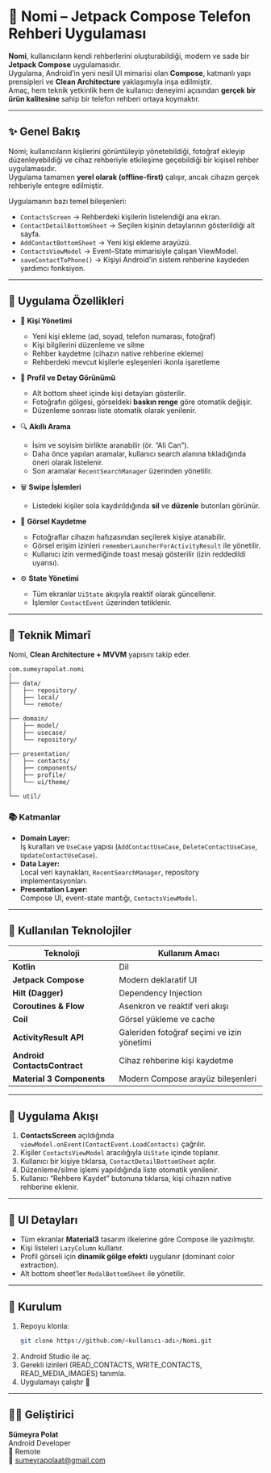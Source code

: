 # 📱 Nomi – Jetpack Compose Telefon Rehberi Uygulaması

**Nomi**, kullanıcıların kendi rehberlerini oluşturabildiği, modern ve sade bir **Jetpack Compose** uygulamasıdır.  
Uygulama, Android’in yeni nesil UI mimarisi olan **Compose**, katmanlı yapı prensipleri ve **Clean Architecture** yaklaşımıyla inşa edilmiştir.  
Amaç, hem teknik yetkinlik hem de kullanıcı deneyimi açısından **gerçek bir ürün kalitesine** sahip bir telefon rehberi ortaya koymaktır.

---

## ✨ Genel Bakış

Nomi; kullanıcıların kişilerini görüntüleyip yönetebildiği, fotoğraf ekleyip düzenleyebildiği ve cihaz rehberiyle etkileşime geçebildiği bir kişisel rehber uygulamasıdır.  
Uygulama tamamen **yerel olarak (offline-first)** çalışır, ancak cihazın gerçek rehberiyle entegre edilmiştir.

Uygulamanın bazı temel bileşenleri:
- `ContactsScreen` → Rehberdeki kişilerin listelendiği ana ekran.  
- `ContactDetailBottomSheet` → Seçilen kişinin detaylarının gösterildiği alt sayfa.  
- `AddContactBottomSheet` → Yeni kişi ekleme arayüzü.  
- `ContactsViewModel` → Event–State mimarisiyle çalışan ViewModel.  
- `saveContactToPhone()` → Kişiyi Android’in sistem rehberine kaydeden yardımcı fonksiyon.

---

## 🚀 Uygulama Özellikleri

- 👤 **Kişi Yönetimi**
  - Yeni kişi ekleme (ad, soyad, telefon numarası, fotoğraf)
  - Kişi bilgilerini düzenleme ve silme
  - Rehber kaydetme (cihazın native rehberine ekleme)
  - Rehberdeki mevcut kişilerle eşleşenleri ikonla işaretleme  

- 🧭 **Profil ve Detay Görünümü**
  - Alt bottom sheet içinde kişi detayları gösterilir.  
  - Fotoğrafın gölgesi, görseldeki **baskın renge** göre otomatik değişir.  
  - Düzenleme sonrası liste otomatik olarak yenilenir.

- 🔍 **Akıllı Arama**
  - İsim ve soyisim birlikte aranabilir (ör. “Ali Can”).  
  - Daha önce yapılan aramalar, kullanıcı search alanına tıkladığında öneri olarak listelenir.  
  - Son aramalar `RecentSearchManager` üzerinden yönetilir.

- 🗑️ **Swipe İşlemleri**
  - Listedeki kişiler sola kaydırıldığında **sil** ve **düzenle** butonları görünür.

- 📂 **Görsel Kaydetme**
  - Fotoğraflar cihazın hafızasından seçilerek kişiye atanabilir.  
  - Görsel erişim izinleri `rememberLauncherForActivityResult` ile yönetilir.  
  - Kullanıcı izin vermediğinde toast mesajı gösterilir (izin reddedildi uyarısı).

- ⚙️ **State Yönetimi**
  - Tüm ekranlar `UiState` akışıyla reaktif olarak güncellenir.  
  - İşlemler `ContactEvent` üzerinden tetiklenir.

---

## 🧱 Teknik Mimarî

Nomi, **Clean Architecture + MVVM** yapısını takip eder.

```
com.sumeyrapolat.nomi
│
├── data/
│   ├── repository/
│   ├── local/
│   └── remote/
│
├── domain/
│   ├── model/
│   ├── usecase/
│   └── repository/
│
├── presentation/
│   ├── contacts/
│   ├── components/
│   ├── profile/
│   └── ui/theme/
│
└── util/
```

### 📚 Katmanlar

- **Domain Layer:**  
  İş kuralları ve `UseCase` yapısı (`AddContactUseCase`, `DeleteContactUseCase`, `UpdateContactUseCase`).
- **Data Layer:**  
  Local veri kaynakları, `RecentSearchManager`, repository implementasyonları.
- **Presentation Layer:**  
  Compose UI, event-state mantığı, `ContactsViewModel`.

---

## 🧪 Kullanılan Teknolojiler

| Teknoloji | Kullanım Amacı |
|------------|----------------|
| **Kotlin** | Dil |
| **Jetpack Compose** | Modern deklaratif UI |
| **Hilt (Dagger)** | Dependency Injection |
| **Coroutines & Flow** | Asenkron ve reaktif veri akışı |
| **Coil** | Görsel yükleme ve cache |
| **ActivityResult API** | Galeriden fotoğraf seçimi ve izin yönetimi |
| **Android ContactsContract** | Cihaz rehberine kişi kaydetme |
| **Material 3 Components** | Modern Compose arayüz bileşenleri |

---

## 🔄 Uygulama Akışı

1. **ContactsScreen** açıldığında `viewModel.onEvent(ContactEvent.LoadContacts)` çağrılır.  
2. Kişiler `ContactsViewModel` aracılığıyla `UiState` içinde toplanır.  
3. Kullanıcı bir kişiye tıklarsa, `ContactDetailBottomSheet` açılır.  
4. Düzenleme/silme işlemi yapıldığında liste otomatik yenilenir.  
5. Kullanıcı “Rehbere Kaydet” butonuna tıklarsa, kişi cihazın native rehberine eklenir.

---

## 🎨 UI Detayları

- Tüm ekranlar **Material3** tasarım ilkelerine göre Compose ile yazılmıştır.  
- Kişi listeleri `LazyColumn` kullanır.  
- Profil görseli için **dinamik gölge efekti** uygulanır (dominant color extraction).  
- Alt bottom sheet’ler `ModalBottomSheet` ile yönetilir.  

---

## 🧾 Kurulum

1. Repoyu klonla:  
   ```bash
   git clone https://github.com/<kullanıcı-adı>/Nomi.git
   ```
2. Android Studio ile aç.  
3. Gerekli izinleri (READ_CONTACTS, WRITE_CONTACTS, READ_MEDIA_IMAGES) tanımla.  
4. Uygulamayı çalıştır 🚀  

---

## 👩‍💻 Geliştirici

**Sümeyra Polat**  
Android Developer  
📍 Remote  
📧 [sumeyrapolaat@gmail.com](mailto:sumeyrapolaat@gmail.com)
